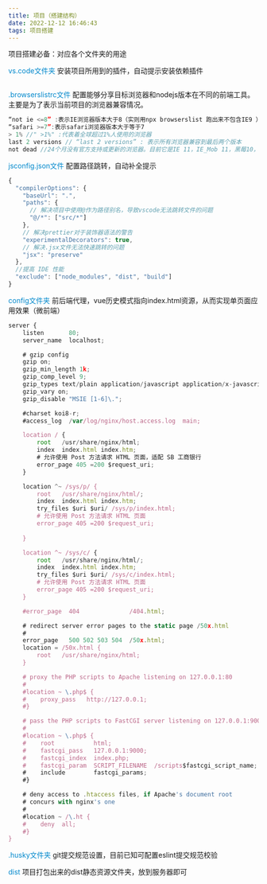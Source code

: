```yaml
---
title: 项目（搭建结构）
date: 2022-12-12 16:46:43
tags: 项目搭建
---
```


项目搭建必备：对应各个文件夹的用途

<!-- more -->



<font color="#08c">vs.code文件夹</font>
安装项目所用到的插件，自动提示安装依赖插件

```js

```

<font color="#08c">.browserslistrc文件</font>
配置能够分享目标浏览器和nodejs版本在不同的前端工具。主要是为了表示当前项目的浏览器兼容情况。

```js
“not ie <=8” :表示IE浏览器版本大于8（实则用npx browserslist 跑出来不包含IE9 ）
“safari >=7”:表示safari浏览器版本大于等于7
> 1% //" >1%" :代表着全球超过1%人使用的浏览器
last 2 versions // “last 2 versions” : 表示所有浏览器兼容到最后两个版本
not dead //24个月没有官方支持或更新的浏览器。目前它是IE 11，IE_Mob 11，黑莓10，黑莓7，三星4，OperaMobile 12.1和百度的所有版本。
```

<font color="#08c">jsconfig.json文件</font>
配置路径跳转，自动补全提示

```js
{
  "compilerOptions": {
    "baseUrl": ".",
    "paths": {
      // 解决项目中使用@作为路径别名，导致vscode无法跳转文件的问题
      "@/*": ["src/*"]
    },
    // 解决prettier对于装饰器语法的警告
    "experimentalDecorators": true,
    // 解决.jsx文件无法快速跳转的问题
    "jsx": "preserve"
  },
  //提高 IDE 性能
  "exclude": ["node_modules", "dist", "build"]
}
```

<font color="#08c">config文件夹</font>
前后端代理，vue历史模式指向index.html资源，从而实现单页面应用效果（微前端）

```js
server {
    listen       80;
    server_name  localhost;

    # gzip config
    gzip on;
    gzip_min_length 1k;
    gzip_comp_level 9;
    gzip_types text/plain application/javascript application/x-javascript text/css application/xml text/javascript application/x-httpd-php image/jpeg image/gif image/png;
    gzip_vary on;
    gzip_disable "MSIE [1-6]\.";

    #charset koi8-r;
    #access_log  /var/log/nginx/host.access.log  main;

    location / {
        root   /usr/share/nginx/html;
        index  index.html index.htm;
        # 允许使用 Post 方法请求 HTML 页面，适配 SB 工商银行
        error_page 405 =200 $request_uri;
    }

    location ^~ /sys/p/ {
        root   /usr/share/nginx/html/;
        index  index.html index.htm;
        try_files $uri $uri/ /sys/p/index.html;
        # 允许使用 Post 方法请求 HTML 页面
        error_page 405 =200 $request_uri;
        
    }

    location ^~ /sys/c/ {
        root   /usr/share/nginx/html/;
        index  index.html index.htm;
        try_files $uri $uri/ /sys/c/index.html;
        # 允许使用 Post 方法请求 HTML 页面
        error_page 405 =200 $request_uri;
    }

    #error_page  404              /404.html;

    # redirect server error pages to the static page /50x.html
    #
    error_page   500 502 503 504  /50x.html;
    location = /50x.html {
        root   /usr/share/nginx/html;
    }

    # proxy the PHP scripts to Apache listening on 127.0.0.1:80
    #
    #location ~ \.php$ {
    #    proxy_pass   http://127.0.0.1;
    #}

    # pass the PHP scripts to FastCGI server listening on 127.0.0.1:9000
    #
    #location ~ \.php$ {
    #    root           html;
    #    fastcgi_pass   127.0.0.1:9000;
    #    fastcgi_index  index.php;
    #    fastcgi_param  SCRIPT_FILENAME  /scripts$fastcgi_script_name;
    #    include        fastcgi_params;
    #}

    # deny access to .htaccess files, if Apache's document root
    # concurs with nginx's one
    #
    #location ~ /\.ht {
    #    deny  all;
    #}
}

```

<font color="#08c">.husky文件夹</font>
git提交规范设置，目前已知可配置eslint提交规范校验

<font color="#08c">dist</font>
项目打包出来的dist静态资源文件夹，放到服务器即可

